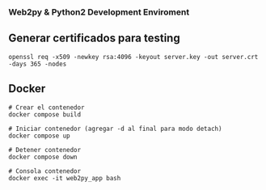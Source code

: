 ### Web2py & Python2 Development Enviroment




## Generar certificados para testing
```
openssl req -x509 -newkey rsa:4096 -keyout server.key -out server.crt -days 365 -nodes
```

## Docker 
```
# Crear el contenedor
docker compose build

# Iniciar contenedor (agregar -d al final para modo detach)
docker compose up
 
# Detener contenedor 
docker compose down

# Consola contenedor
docker exec -it web2py_app bash 
```


